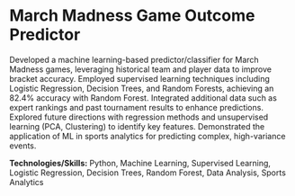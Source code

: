 # March Madness Game Outcome Predictor

Developed a machine learning-based predictor/classifier for March Madness games, leveraging historical team and player data to improve bracket accuracy. Employed supervised learning techniques including Logistic Regression, Decision Trees, and Random Forests, achieving an 82.4% accuracy with Random Forest. Integrated additional data such as expert rankings and past tournament results to enhance predictions. Explored future directions with regression methods and unsupervised learning (PCA, Clustering) to identify key features. Demonstrated the application of ML in sports analytics for predicting complex, high-variance events.

**Technologies/Skills:** Python, Machine Learning, Supervised Learning, Logistic Regression, Decision Trees, Random Forest, Data Analysis, Sports Analytics
